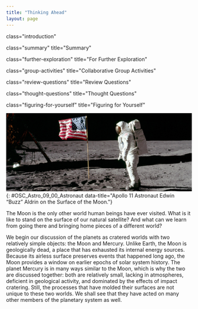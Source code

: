 ```yaml
---
title: "Thinking Ahead"
layout: page
---
```



<cnx-pi data-type="cnx.flag.introduction"> class="introduction" </cnx-pi>

<cnx-pi data-type="cnx.eoc">class="summary" title="Summary"</cnx-pi>

<cnx-pi data-type="cnx.eoc">class="further-exploration" title="For Further Exploration"</cnx-pi>

<cnx-pi data-type="cnx.eoc">class="group-activities" title="Collaborative Group Activities"</cnx-pi>

<cnx-pi data-type="cnx.eoc">class="review-questions" title="Review Questions"</cnx-pi>

<cnx-pi data-type="cnx.eoc">class="thought-questions" title="Thought Questions"</cnx-pi>

<cnx-pi data-type="cnx.eoc">class="figuring-for-yourself" title="Figuring for Yourself"</cnx-pi>

 ![Edwin &#x201C;Buzz&#x201D; Aldrin on the Moon. Photograph showing the second man to walk on the Moon facing the American flag erected by the astronauts at the Apollo 11 landing site.](../resources/OSC_Astro_09_00_Astronaut.jpg "Because there is no atmosphere, ocean, or geological activity on the Moon today, the footprints you see in the image will likely be preserved in the lunar soil for millions of years (credit: modification of work by NASA/ Neil A. Armstrong)."){: #OSC_Astro_09_00_Astronaut data-title="Apollo 11 Astronaut Edwin &#x201C;Buzz&#x201D; Aldrin on the Surface of the Moon."}

The Moon is the only other world human beings have ever visited. What is it like to stand on the surface of our natural satellite? And what can we learn from going there and bringing home pieces of a different world?

We begin our discussion of the planets as cratered worlds with two relatively simple objects: the Moon and Mercury. Unlike Earth, the Moon is geologically dead, a place that has exhausted its internal energy sources. Because its airless surface preserves events that happened long ago, the Moon provides a window on earlier epochs of solar system history. The planet Mercury is in many ways similar to the Moon, which is why the two are discussed together: both are relatively small, lacking in atmospheres, deficient in geological activity, and dominated by the effects of impact cratering. Still, the processes that have molded their surfaces are not unique to these two worlds. We shall see that they have acted on many other members of the planetary system as well.

